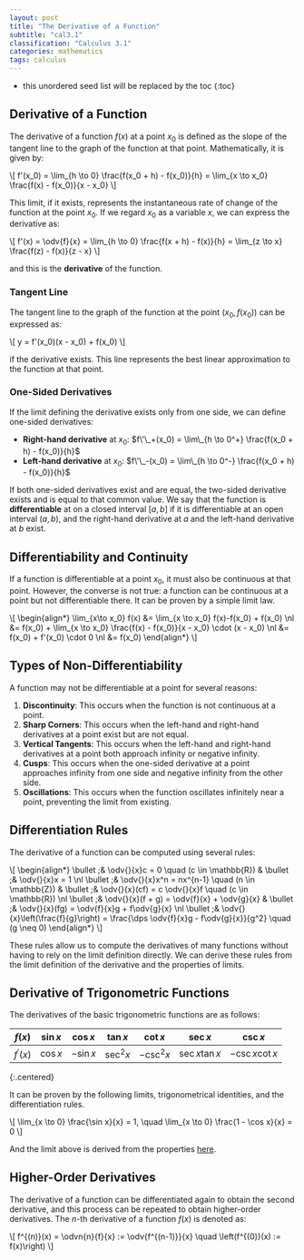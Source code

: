 ```yaml
---
layout: post
title: "The Derivative of a Function"
subtitle: "cal3.1"
classification: "Calculus 3.1"
categories: mathematics
tags: calculus
---
```


<!--more-->
* this unordered seed list will be replaced by the toc
{:toc}

## Derivative of a Function

The derivative of a function $f(x)$ at a point $x_0$ is defined as the slope of the tangent line to the graph of the function at that point. Mathematically, it is given by:

\\[
f\'(x_0) = \lim_{h \to 0} \frac{f(x_0 + h) - f(x_0)}{h} = \lim_{x \to x_0} \frac{f(x) - f(x_0)}{x - x_0}
\\]

This limit, if it exists, represents the instantaneous rate of change of the function at the point $x_0$.
If we regard $x_0$ as a variable $x$, we can express the derivative as:

\\[
f\'(x) = \odv{f}{x} = \lim_{h \to 0} \frac{f(x + h) - f(x)}{h} = \lim_{z \to x} \frac{f(z) - f(x)}{z - x}
\\]

and this is the **derivative** of the function.

### Tangent Line

The tangent line to the graph of the function at the point $(x_0, f(x_0))$ can be expressed as:

\\[
y = f\'(x_0)(x - x_0) + f(x_0)
\\]

if the derivative exists. This line represents the best linear approximation to the function at that point.

### One-Sided Derivatives

If the limit defining the derivative exists only from one side, we can define one-sided derivatives:

- **Right-hand derivative** at $x_0$: $f\'\_+(x_0) = \lim\_{h \to 0^+} \frac{f(x_0 + h) - f(x_0)}{h}$
- **Left-hand derivative** at $x_0$: $f\'\_-(x_0) = \lim\_{h \to 0^-} \frac{f(x_0 + h) - f(x_0)}{h}$

If both one-sided derivatives exist and are equal, the two-sided derivative exists and is equal to that common value.
We say that the function is **differentiable** at on a closed interval $[a, b]$ if it is differentiable at an open interval $(a, b)$,
and the right-hand derivative at $a$ and the left-hand derivative at $b$ exist.

## Differentiability and Continuity

If a function is differentiable at a point $x_0$, it must also be continuous at that point. However, the converse is not true: a function can be continuous at a point but not differentiable there.
It can be proven by a simple limit law.

\\[
\begin{align\*}
\lim_{x\to x_0} f(x) &= \lim_{x \to x_0} f(x)-f(x_0) + f(x_0) \nl
&= f(x_0) + \lim_{x \to x_0} \frac{f(x) - f(x_0)}{x - x_0} \cdot (x - x_0) \nl
&= f(x_0) + f\'(x_0) \cdot 0 \nl
&= f(x_0)
\end{align\*}
\\]

## Types of Non-Differentiability

A function may not be differentiable at a point for several reasons:

1. **Discontinuity**: This occurs when the function is not continuous at a point.
2. **Sharp Corners**: This occurs when the left-hand and right-hand derivatives at a point exist but are not equal.
3. **Vertical Tangents**: This occurs when the left-hand and right-hand derivatives at a point both approach infinity or negative infinity.
4. **Cusps**: This occurs when the one-sided derivative at a point approaches infinity from one side and negative infinity from the other side.
5. **Oscillations**: This occurs when the function oscillates infinitely near a point, preventing the limit from existing.

## Differentiation Rules

The derivative of a function can be computed using several rules:

\\[
\begin{align\*}
\bullet \;& \odv{}{x}c = 0 \quad (c \in \mathbb{R}) &
\bullet \;& \odv{}{x}x = 1 \nl
\bullet \;& \odv{}{x}x^n = nx^{n-1} \quad (n \in \mathbb{Z}) &
\bullet \;& \odv{}{x}(cf) = c \odv{}{x}f \quad (c \in \mathbb{R}) \nl
\bullet \;& \odv{}{x}(f + g) = \odv{f}{x} + \odv{g}{x} &
\bullet \;& \odv{}{x}(fg) = \odv{f}{x}g + f\odv{g}{x} \nl
\bullet \;& \odv{}{x}\left(\frac{f}{g}\right) = \frac{\dps \odv{f}{x}g - f\odv{g}{x}}{g^2} \quad (g \neq 0)
\end{align\*}
\\]

These rules allow us to compute the derivatives of many functions without having to rely on the limit definition directly.
We can derive these rules from the limit definition of the derivative and the properties of limits.

## Derivative of Trigonometric Functions

The derivatives of the basic trigonometric functions are as follows:

| $f(x)$        | $\sin x$ | $\cos x$  | $\tan x$   | $\cot x$    | $\sec x$        | $\csc x$         |
|---------------|----------|-----------|------------|-------------|-----------------|------------------|
| $f^\prime(x)$ | $\cos x$ | $-\sin x$ | $\sec^2 x$ | $-\csc^2 x$ | $\sec x \tan x$ | $-\csc x \cot x$ |
{:.centered}

It can be proven by the following limits, trigonometrical identities, and the differentiation rules.

\\[
\lim_{x \to 0} \frac{\sin x}{x} = 1, \quad \lim_{x \to 0} \frac{1 - \cos x}{x} = 0
\\]

And the limit above is derived from the properties [here](/mathematics/periodic-and-trigonometric-functions.html#trigonometrical-identities).

## Higher-Order Derivatives

The derivative of a function can be differentiated again to obtain the second derivative, and this process can be repeated to obtain higher-order derivatives. The $n$-th derivative of a function $f(x)$ is denoted as:

\\[
f^{(n)}(x) = \odvn{n}{f}{x} := \odv{f^{(n-1)}}{x} \quad \left(f^{(0)}(x) := f(x)\right)
\\]